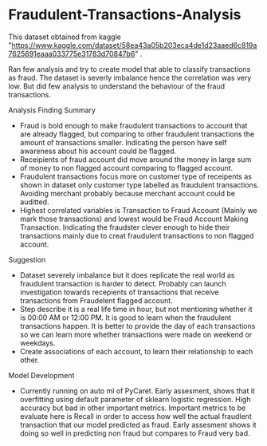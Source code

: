 # Fraudulent-Transactions-Analysis
This dataset obtained from kaggle "https://www.kaggle.com/dataset/58ea43a05b203eca4de1d23aaed6c819a7625691eaaa033775e31783d70847b6" . 

Ran few analysis and try to create model that able to classify transactions as fraud. The dataset is severly imbalance hence the correlation was very low. But did few analysis to understand the behaviour of the fraud transactions. 

Analysis Finding Summary

- Fraud is bold enough to make fraudulent transactions to account that are already flagged, but comparing to other fraudulent transactions the amount of transactions smaller. Indicating the person have self awareness about his account could be flagged.
- Receipients of fraud account did move around the money in large sum of money to non flagged account comparing to flagged account. 
- Fraudulent transactions focus more on customer type of receipents as shown in dataset only customer type labelled as fraudulent transactions. Avoiding merchant probably because merchant account could be auditted.
- Highest correlated variables is Transaction to Fraud Account (Mainly we mark those transactions) and lowest would be Fraud Account Making Transaction. Indicating the fraudster clever enough to hide their transactions mainly due to creat fraudulent transactions to non flagged account.


Suggestion

- Dataset severely imbalance but it does replicate the real world as fraudulent transaction is harder to detect. Probably can launch investigation towards recepients of transactions that receive transactions from Fraudelent flagged account.
- Step describe it is a real life time in hour, but not mentioning whether it is 00:00 AM or 12:00 PM. It is good to learn when the fraudulent transactions happen. It is better to provide the day of each transactions so we can learn more whether transactions were made on weekend or weekdays. 
- Create associations of each account, to learn their relationship to each other. 

Model Development

- Currently running on auto ml of PyCaret. Early assesment, shows that it overfitting using default parameter of sklearn logistic regression. High accuracy but bad in other important metrics. Important metrics to be evaluate here is Recall in order to access how well the actual fraudlent transaction that our model predicted as fraud. Early assesment shows it doing so well in predicting non fraud but compares to Fraud very bad.

